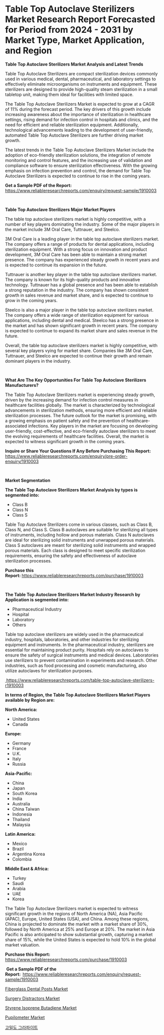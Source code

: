 <p><h1>Table Top Autoclave Sterilizers Market Research Report Forecasted for Period from 2024 -  2031 by Market Type, Market Application, and Region</h1></p><p><strong>Table Top Autoclave Sterilizers Market Analysis and Latest Trends</strong></p>
<p><p>Table Top Autoclave Sterilizers are compact sterilization devices commonly used in various medical, dental, pharmaceutical, and laboratory settings to effectively eliminate microorganisms on instruments and equipment. These sterilizers are designed to provide high-quality steam sterilization in a small tabletop unit, making them ideal for facilities with limited space.</p><p>The Table Top Autoclave Sterilizers Market is expected to grow at a CAGR of 11% during the forecast period. The key drivers of this growth include increasing awareness about the importance of sterilization in healthcare settings, rising demand for infection control in hospitals and clinics, and the need for efficient and reliable sterilization equipment. Additionally, technological advancements leading to the development of user-friendly, automated Table Top Autoclave Sterilizers are further driving market growth.</p><p>The latest trends in the Table Top Autoclave Sterilizers Market include the adoption of eco-friendly sterilization solutions, the integration of remote monitoring and control features, and the increasing use of validation and compliance software to ensure sterilization effectiveness. With the growing emphasis on infection prevention and control, the demand for Table Top Autoclave Sterilizers is expected to continue to rise in the coming years.</p></p>
<p><strong>Get a Sample PDF of the Report:&nbsp;</strong> <a href="https://www.reliableresearchreports.com/enquiry/request-sample/1910003">https://www.reliableresearchreports.com/enquiry/request-sample/1910003</a></p>
<p>&nbsp;</p>
<p><strong>Table Top Autoclave Sterilizers Major Market Players</strong></p>
<p><p>The table top autoclave sterilizers market is highly competitive, with a number of key players dominating the industry. Some of the major players in the market include 3M Oral Care, Tuttnauer, and Steelco.</p><p>3M Oral Care is a leading player in the table top autoclave sterilizers market. The company offers a range of products for dental applications, including sterilization equipment. With a strong focus on innovation and product development, 3M Oral Care has been able to maintain a strong market presence. The company has experienced steady growth in recent years and is expected to continue its expansion in the future.</p><p>Tuttnauer is another key player in the table top autoclave sterilizers market. The company is known for its high-quality products and innovative technology. Tuttnauer has a global presence and has been able to establish a strong reputation in the industry. The company has shown consistent growth in sales revenue and market share, and is expected to continue to grow in the coming years.</p><p>Steelco is also a major player in the table top autoclave sterilizers market. The company offers a wide range of sterilization equipment for various applications, including dental and medical. Steelco has a strong presence in the market and has shown significant growth in recent years. The company is expected to continue to expand its market share and sales revenue in the future.</p><p>Overall, the table top autoclave sterilizers market is highly competitive, with several key players vying for market share. Companies like 3M Oral Care, Tuttnauer, and Steelco are expected to continue their growth and remain dominant players in the industry.</p></p>
<p>&nbsp;</p>
<p><strong>What Are The Key Opportunities For Table Top Autoclave Sterilizers Manufacturers?</strong></p>
<p><p>The Table Top Autoclave Sterilizers market is experiencing steady growth, driven by the increasing demand for infection control measures in healthcare facilities globally. The market is characterized by technological advancements in sterilization methods, ensuring more efficient and reliable sterilization processes. The future outlook for the market is promising, with a growing emphasis on patient safety and the prevention of healthcare-associated infections. Key players in the market are focusing on developing user-friendly, cost-effective, and eco-friendly autoclave sterilizers to meet the evolving requirements of healthcare facilities. Overall, the market is expected to witness significant growth in the coming years.</p></p>
<p><strong>Inquire or Share Your Questions If Any Before Purchasing This Report:</strong> <a href="https://www.reliableresearchreports.com/enquiry/pre-order-enquiry/1910003">https://www.reliableresearchreports.com/enquiry/pre-order-enquiry/1910003</a></p>
<p>&nbsp;</p>
<p><strong>Market Segmentation</strong></p>
<p><strong>The Table Top Autoclave Sterilizers Market Analysis by types is segmented into:</strong></p>
<p><ul><li>Class B</li><li>Class N</li><li>Class S</li></ul></p>
<p><p>Table Top Autoclave Sterilizers come in various classes, such as Class B, Class N, and Class S. Class B autoclaves are suitable for sterilizing all types of instruments, including hollow and porous materials. Class N autoclaves are ideal for sterilizing solid instruments and unwrapped porous materials. Class S autoclaves are meant for sterilizing solid instruments and wrapped porous materials. Each class is designed to meet specific sterilization requirements, ensuring the safety and effectiveness of autoclave sterilization processes.</p></p>
<p><strong>Purchase this Report:&nbsp;</strong><a href="https://www.reliableresearchreports.com/purchase/1910003">https://www.reliableresearchreports.com/purchase/1910003</a></p>
<p>&nbsp;</p>
<p><strong>The Table Top Autoclave Sterilizers Market Industry Research by Application is segmented into:</strong></p>
<p><ul><li>Pharmaceutical Industry</li><li>Hospital</li><li>Laboratory</li><li>Others</li></ul></p>
<p><p>Table top autoclave sterilizers are widely used in the pharmaceutical industry, hospitals, laboratories, and other industries for sterilizing equipment and instruments. In the pharmaceutical industry, sterilizers are essential for maintaining product purity. Hospitals rely on autoclaves to ensure the safety of surgical instruments and medical devices. Laboratories use sterilizers to prevent contamination in experiments and research. Other industries, such as food processing and cosmetic manufacturing, also utilize autoclaves for sterilization purposes.</p></p>
<p><a href="https://www.reliableresearchreports.com/table-top-autoclave-sterilizers-r1910003">&nbsp;https://www.reliableresearchreports.com/table-top-autoclave-sterilizers-r1910003</a></p>
<p><strong>In terms of Region, the Table Top Autoclave Sterilizers Market Players available by Region are:</strong></p>
<p>
    <p> <strong> North America: </strong>
        <ul>
            <li>United States</li>
            <li>Canada</li>
        </ul>
        </p> 
    <p> <strong> Europe: </strong>
        <ul>
            <li>Germany</li>
            <li>France</li>
            <li>U.K.</li>
            <li>Italy</li>
            <li>Russia</li>
        </ul>
        </p> 
    <p> <strong> Asia-Pacific: </strong>
        <ul>
            <li>China</li>
            <li>Japan</li>
            <li>South Korea</li>
            <li>India</li>
            <li>Australia</li>
            <li>China Taiwan</li>
            <li>Indonesia</li>
            <li>Thailand</li>
            <li>Malaysia</li>
        </ul>
        </p> 
    <p> <strong> Latin America: </strong>
        <ul>
            <li>Mexico</li>
            <li>Brazil</li>
            <li>Argentina Korea</li>
            <li>Colombia</li>
        </ul>
        </p> 
    <p> <strong> Middle East & Africa: </strong>
        <ul>
            <li>Turkey</li>
            <li>Saudi</li>
            <li>Arabia</li>
            <li>UAE</li>
            <li>Korea</li>
        </ul>
    </p>
    </p>
<p><p>The Table Top Autoclave Sterilizers market is expected to witness significant growth in the regions of North America (NA), Asia Pacific (APAC), Europe, United States (USA), and China. Among these regions, China is projected to dominate the market with a market share of 30%, followed by North America at 25% and Europe at 20%. The market in Asia Pacific is also anticipated to show substantial growth, capturing a market share of 15%, while the United States is expected to hold 10% in the global market valuation.</p></p>
<p><strong>Purchase this Report: </strong><a href="https://www.reliableresearchreports.com/purchase/1910003">https://www.reliableresearchreports.com/purchase/1910003</a></p>
<p>&nbsp;<strong>Get a Sample PDF of the Report:&nbsp;&nbsp;</strong><a href="https://www.reliableresearchreports.com/enquiry/request-sample/1910003">https://www.reliableresearchreports.com/enquiry/request-sample/1910003</a></p>
<p><strong></strong></p>
<p><p><a href="https://www.linkedin.com/pulse/fiberglass-dental-posts-market-key-successful-business-kkwbe">Fiberglass Dental Posts Market</a></p><p><a href="https://github.com/derrinmiltonellis35gcl/Market-Research-Report-List-2/blob/main/surgery-distractors-market.md">Surgery Distractors Market</a></p><p><a href="https://issuu.com/reportprime-2/docs/styrene-isoprene-butadiene-market-size-2030.pptx">Styrene Isoprene Butadiene Market</a></p><p><a href="https://www.linkedin.com/pulse/pupilometer-market-report-reveals-latest-trends-growth-izcze">Pupilometer Market</a></p><p><a href="https://github.com/bunxhcci35271755/Market-Research-Report-List-2/blob/main/818564147804.md">고밀도 그라파이트</a></p></p>